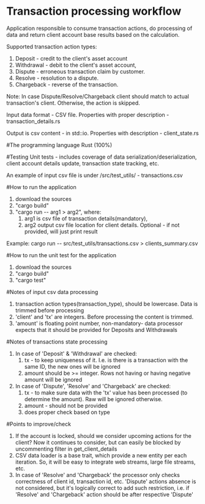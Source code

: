 # Transaction processing workflow
Application responsible to consume transaction actions, do
processing of data and return client account base results based
on the calculation.


Supported transaction action types:
1. Deposit - credit to the client's asset account
2. Withdrawal - debit to the client's asset account,
3. Dispute - erroneous transaction claim by customer.
4. Resolve - resolution to a dispute.
5. Chargeback - reverse of the transaction.

Note: In case Dispute/Resolve/Chargeback client should match to actual transaction's client.
Otherwise, the action is skipped.

Input data format - CSV file. Properties with proper description - transaction_details.rs

Output is csv content - in std::io. Properties with description - client_state.rs

#The programming language 
Rust (100%)


#Testing
Unit tests - includes coverage of data serialization/deserialization,
client account details update, transaction  state tracking, etc.

An example of input csv file is under /src/test_utils/ - transactions.csv


#How to run the application
1. download the sources
2. "cargo build"
3. "cargo run -- arg1 > arg2", where:
   1. arg1 is csv file of transaction details(mandatory),
   2. arg2 output csv file location for client details. Optional - if not provided, will just print result
   
Example: cargo run -- src/test_utils/transactions.csv > clients_summary.csv

#How to run the unit test for the application
1. download the sources
2. "cargo build"
3. "cargo test"


#Notes of input csv data processing
1. transaction action types(transaction_type), should be lowercase. Data is trimmed before processing
2. 'client' and 'tx' are integers. Before processing the content is trimmed.
3. 'amount' is floating point number, non-mandatory- data processor expects that it should be provided
    for Deposits and Withdrawals


#Notes of transactions state processing
1. In case of 'Deposit' & 'Withdrawal' are checked:
   1. tx -  to keep uniqueness of it. I.e. is there is a transaction with the same ID, the new ones will be ignored
   2. amount should be >= integer. Rows not having or having negative amount will be ignored
2. In case of 'Dispute', 'Resolve' and 'Chargeback' are checked:
   1. tx - to make sure data with the 'tx' value has been processed (to determine the amount). Raw will be ignored otherwise.
   2. amount - should not be provided
   3. does proper check based on type
   

#Points to improve/check
1. If the account is locked, should we consider upcoming actions for the client? 
Now it continues to consider, but can easily be blocked by uncommenting filter in get_client_details
2. CSV data loader is a base trait, which provide a new entity per each iteration.
   So, it will be easy to integrate web streams, large file streams, etc.
3. In case of 'Resolve' and 'Chargeback' the processor only checks correctness of client id, transaction id, etc.
   'Dispute' actions absence is not considered, but it's logically correct to add such restriction,
   i.e. if 'Resolve' and 'Chargeback' action should be after respective 'Dispute'
